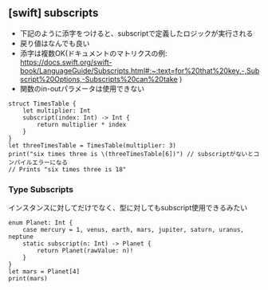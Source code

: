 ## [swift] subscripts

- 下記のように添字をつけると、subscriptで定義したロジックが実行される
- 戻り値はなんでも良い
- 添字は複数OK(ドキュメントのマトリクスの例: https://docs.swift.org/swift-book/LanguageGuide/Subscripts.html#:~:text=for%20that%20key.-,Subscript%20Options,-Subscripts%20can%20take )
- 関数のin-outパラメータは使用できない

```
struct TimesTable {
    let multiplier: Int
    subscript(index: Int) -> Int { 
        return multiplier * index
    }
}
let threeTimesTable = TimesTable(multiplier: 3)
print("six times three is \(threeTimesTable[6])") // subscriptがないとコンパイルエラーになる
// Prints "six times three is 18"
```

### Type Subscripts

インスタンスに対してだけでなく、型に対してもsubscript使用できるみたい

```
enum Planet: Int {
    case mercury = 1, venus, earth, mars, jupiter, saturn, uranus, neptune
    static subscript(n: Int) -> Planet {
        return Planet(rawValue: n)!
    }
}
let mars = Planet[4]
print(mars)
```

